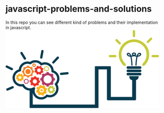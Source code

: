 # javascript-problems-and-solutions
In this repo you can see different kind of problems and their implementation in javascript.
![](./images/brain.png)